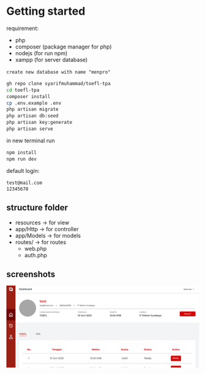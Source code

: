 # Getting started

requirement:
- php
- composer (package manager for php)
- nodejs (for run npm)
- xampp (for server database)

``
create new database with name "menpro"
``

```bash
gh repo clone syarifmuhammad/toefl-tpa 
cd toefl-tpa
composer install
cp .env.example .env
php artisan migrate
php artisan db:seed
php artisan key:generate
php artisan serve
```

in new terminal run
```bash
npm install
npm run dev
```

default login:
```
test@mail.com
12345678
```


## structure folder
- resources -> for view
- app/Http -> for controller
- app/Models -> for models
- routes/ -> for routes
  - web.php
  - auth.php 

## screenshots
![dashboard](/screenshots/dashboard.png)